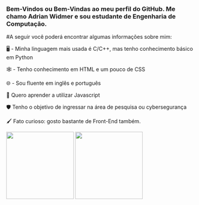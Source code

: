 
### Bem-Vindos ou Bem-Vindas ao meu perfil do GitHub. Me chamo Adrian Widmer e sou estudante de Engenharia de Computação. 

#A seguir você poderá encontrar algumas informações sobre mim:


🖥️ - Minha linguagem mais usada é C/C++, mas tenho conhecimento básico em Python

🕸️ - Tenho conhecimento em HTML e um pouco de CSS

🌐 - Sou fluente em inglês e português
 
📖 Quero aprender a utilizar Javascript
 
🛡️ Tenho o objetivo de ingressar na área de pesquisa ou cybersegurança

🖌️ Fato curioso: gosto bastante de Front-End também.



<div>
  <img height="180em" src="https://github-readme-stats.vercel.app/api?username=Awi-24&show_icons=true&theme=dracula&include_all_commits=true&count_private=true"/>
  <img height="180em" src="https://github-readme-stats.vercel.app/api/top-langs/?username=Awi-24&layout=compact&langs_count=7&theme=dracula"/>
</div>
